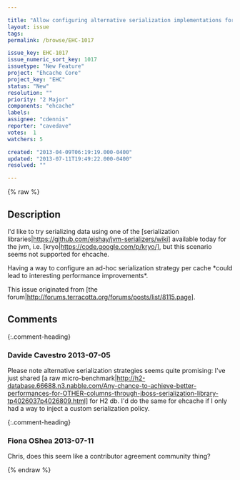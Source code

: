 ```yaml
---

title: "Allow configuring alternative serialization implementations for Overflow to disk"
layout: issue
tags: 
permalink: /browse/EHC-1017

issue_key: EHC-1017
issue_numeric_sort_key: 1017
issuetype: "New Feature"
project: "Ehcache Core"
project_key: "EHC"
status: "New"
resolution: ""
priority: "2 Major"
components: "ehcache"
labels: 
assignee: "cdennis"
reporter: "cavedave"
votes:  1
watchers: 5

created: "2013-04-09T06:19:19.000-0400"
updated: "2013-07-11T19:49:22.000-0400"
resolved: ""

---
```




{% raw %}



## Description

<div markdown="1" class="description">

I'd like to try serializing data using one of the [serialization libraries|https://github.com/eishay/jvm-serializers/wiki] available today for the jvm, i.e. [kryo|https://code.google.com/p/kryo/], but this scenario seems not supported for ehcache.

Having a way to configure an ad-hoc serialization strategy per cache \*could lead to interesting performance improvements\*.

This issue originated from [the forum|http://forums.terracotta.org/forums/posts/list/8115.page].


</div>

## Comments


{:.comment-heading}
### **Davide Cavestro** <span class="date">2013-07-05</span>

<div markdown="1" class="comment">

Please note alternative serialization strategies seems quite promising: I've just shared [a raw micro-benchmark|http://h2-database.66688.n3.nabble.com/Any-chance-to-achieve-better-performances-for-OTHER-columns-through-jboss-serialization-library-tp4026037p4026809.html] for H2 db.
I'd do the same for ehcache if I only had a way to inject a custom serialization policy.

</div>


{:.comment-heading}
### **Fiona OShea** <span class="date">2013-07-11</span>

<div markdown="1" class="comment">

Chris, does this seem like a contributor agreement community thing?

</div>



{% endraw %}
